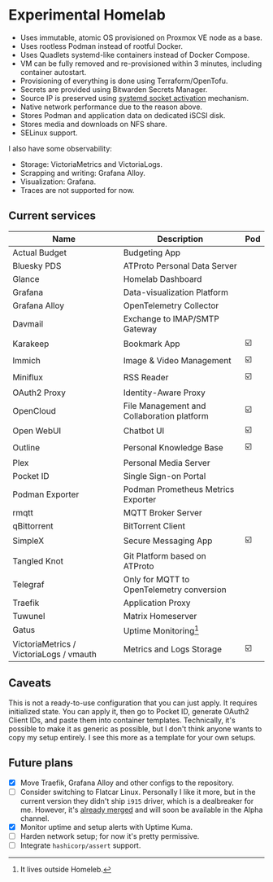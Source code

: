 # Experimental Homelab

- Uses immutable, atomic OS provisioned on Proxmox VE node as a base.
- Uses rootless Podman instead of rootful Docker.
- Uses Quadlets systemd-like containers instead of Docker Compose.
- VM can be fully removed and re-provisioned within 3 minutes, including container autostart.
- Provisioning of everything is done using Terraform/OpenTofu.
- Secrets are provided using Bitwarden Secrets Manager.
- Source IP is preserved using [systemd socket activation](https://github.com/eriksjolund/podman-networking-docs?tab=readme-ov-file#socket-activation-systemd-user-service) mechanism.
- Native network performance due to the reason above.
- Stores Podman and application data on dedicated iSCSI disk.
- Stores media and downloads on NFS share.
- SELinux support.

I also have some observability:

  - Storage: VictoriaMetrics and VictoriaLogs.
  - Scrapping and writing: Grafana Alloy.
  - Visualization: Grafana.
  - Traces are not supported for now.

## Current services

| Name                                    | Description                                | Pod |
|-----------------------------------------|--------------------------------------------|-----|
| Actual Budget                           | Budgeting App                              |     |
| Bluesky PDS                             | ATProto Personal Data Server               |     |
| Glance                                  | Homelab Dashboard                          |     |
| Grafana                                 | Data-visualization Platform                |     |
| Grafana Alloy                           | OpenTelemetry Collector                    |     |
| Davmail                                 | Exchange to IMAP/SMTP Gateway              |     |
| Karakeep                                | Bookmark App                               | ☑️  |
| Immich                                  | Image & Video Management                   | ☑️  |
| Miniflux                                | RSS Reader                                 | ☑️  |
| OAuth2 Proxy                            | Identity-Aware Proxy                       |     |
| OpenCloud                               | File Management and Collaboration platform | ☑️  |
| Open WebUI                              | Chatbot UI                                 | ☑️  |
| Outline                                 | Personal Knowledge Base                    | ☑️  |
| Plex                                    | Personal Media Server                      |     |
| Pocket ID                               | Single Sign-on Portal                      |     |
| Podman Exporter                         | Podman Prometheus Metrics Exporter         |     |
| rmqtt                                   | MQTT Broker Server                         |     |
| qBittorrent                             | BitTorrent Client                          |     |
| SimpleX                                 | Secure Messaging App                       | ☑️  |
| Tangled Knot                            | Git Platform based on ATProto              |     |
| Telegraf                                | Only for MQTT to OpenTelemetry conversion  |     |
| Traefik                                 | Application Proxy                          |     |
| Tuwunel                                 | Matrix Homeserver                          |     |
| Gatus                                   | Uptime Monitoring[^1]                      |     |
| VictoriaMetrics / VictoriaLogs / vmauth | Metrics and Logs Storage                   | ☑️  |

[^1]: It lives outside Homeleb.

## Caveats

This is not a ready-to-use configuration that you can just apply. It requires initialized state.
You can apply it, then go to Pocket ID, generate OAuth2 Client IDs, and paste them into container templates.
Technically, it's possible to make it as generic as possible, but I don't think anyone wants to copy my setup entirely.
I see this more as a template for your own setups.

## Future plans

- [x] Move Traefik, Grafana Alloy and other configs to the repository. 
- [ ] Consider switching to Flatcar Linux. Personally I like it more, but in the current version they didn't ship
     `i915` driver, which is a dealbreaker for me. However, it's [already merged](https://github.com/flatcar/scripts/pull/2349)
      and will soon be available in the Alpha channel.
- [x] Monitor uptime and setup alerts with Uptime Kuma.
- [ ] Harden network setup; for now it's pretty permissive.
- [ ] Integrate `hashicorp/assert` support.
